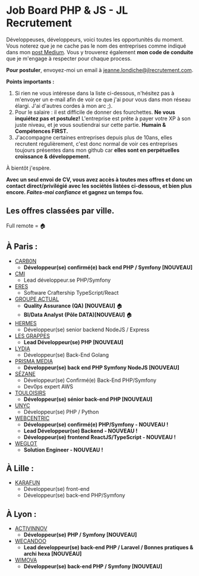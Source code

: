# Job Board PHP & JS - JL Recrutement

Développeuses, développeurs, voici toutes les opportunités du moment. Vous noterez que je ne cache pas le nom des entreprises comme indiqué dans mon <a href="https://medium.com/@jlondiche/jarr%C3%AAte-le-recrutement-propri%C3%A9taire-je-d%C3%A9marre-l-open-source-6e33463aec9">post Medium</a>. Vous y trouverez également **mon code de conduite** que je m'engage à respecter pour chaque process.

**Pour postuler**, envoyez-moi un email à <a href="mailto:jeanne.londiche@jlrecrutement.com">jeanne.londiche@jlrecrutement.com</a>.

**Points importants :** 
1. Si rien ne vous intéresse dans la liste ci-dessous, n'hésitez pas à m'envoyer un e-mail afin de voir ce que j'ai pour vous dans mon réseau élargi. J'ai d'autres cordes à mon arc ;).
2. Pour le salaire : il est difficile de donner des fourchettes. **Ne vous inquiétez pas et postulez!** L'entreprise est prête à payer votre XP à son juste niveau, et je vous soutiendrai sur cette partie. **Humain & Compétences FIRST.**
3. J'accompagne certaines entreprises depuis plus de 10ans, elles recrutent régulièrement, c'est donc normal de voir ces entreprises toujours présentes dans mon github car **elles sont en perpétuelles croissance & développement.**

À bientôt j'espère.

**Avec un seul envoi de CV, vous avez accès à toutes mes offres et donc un contact direct/privilégié avec les sociétés listées ci-dessous, et bien plus encore. _Faites-moi confiance_ et gagnez un temps fou.**


## Les offres classées par ville.
Full remote = 🏠

## À Paris : 

- [CARB0N](CARB0N.md)
	- **Développeur(se) confirmé(e) back end PHP / Symfony [NOUVEAU]**
- [CMI](CMI.md)
	- Lead développeur.se PHP/Symfony
- [ERES](ERES.md)
	- Software Craftership TypeScript/React
- [GROUPE ACTUAL](GROUPE_ACTUAL.md)
	- **Quality Assurance (QA) [NOUVEAU]** 🏠
	- **BI/Data Analyst (Pôle DATA)[NOUVEAU]** 🏠
- [HERMES](HERMES.md) 
	- Développeur(se) senior backend NodeJS / Express
- [LES GRAPPES](LES_GRAPPES.md)
	- **Lead Développeur(se) PHP [NOUVEAU]**
- [LYDIA](LYDIA.md) 
	- Développeur(se) Back-End Golang
- [PRISMA MEDIA](PRISMA_MEDIA.md)
	- **Développeur(se) back end PHP Symfony NodeJS [NOUVEAU]**
- [SÉZANE](SEZANE.md) 
	- Développeur(se) Confirmé(e) Back-End PHP/Symfony
	- Dev0ps expert AWS
- [TOULOISIRS](TOULOISIRS.md)
	- **Développeur(se) sénior back-end PHP [NOUVEAU]**
- [UNYC](UNYC.md)
	- Développeur(se) PHP / Python
- [WEBCENTRIC](WEBCENTRIC.md) 
	- **Développeur(se) confirmé(e) PHP/Symfony - NOUVEAU !** 
	- **Lead Développeur(se) Backend - NOUVEAU !** 
	- **Développeur(se) frontend ReactJS/TypeScript - NOUVEAU !** 
- [WEGLOT](WEGLOT.md) 
	- **Solution Engineer - NOUVEAU !** 


## À Lille :

- [KARAFUN](KARAFUN.md)
	- Développeur(se) front-end
	- Développeur(se) back-end PHP/Symfony


## À Lyon : 

- [ACTIVINNOV](ACTIVINNOV.md)
	- **Développeur(se) PHP / Symfony [NOUVEAU]**
- [WECANDOO](WECANDOO.md) 
	- **Lead developpeur(se) back-end PHP / Laravel / Bonnes pratiques & archi hexa [NOUVEAU]** 
- [WIMOVA](WIMOVA.md)
	- **Développeur(se) back-end PHP / Symfony [NOUVEAU]**
